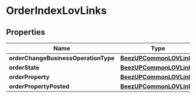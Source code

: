 
# OrderIndexLovLinks

## Properties
Name | Type | Description | Notes
------------ | ------------- | ------------- | -------------
**orderChangeBusinessOperationType** | [**BeezUPCommonLOVLink3**](BeezUPCommonLOVLink3.md) |  | 
**orderState** | [**BeezUPCommonLOVLink3**](BeezUPCommonLOVLink3.md) |  | 
**orderProperty** | [**BeezUPCommonLOVLink3**](BeezUPCommonLOVLink3.md) |  | 
**orderPropertyPosted** | [**BeezUPCommonLOVLink3**](BeezUPCommonLOVLink3.md) |  | 



